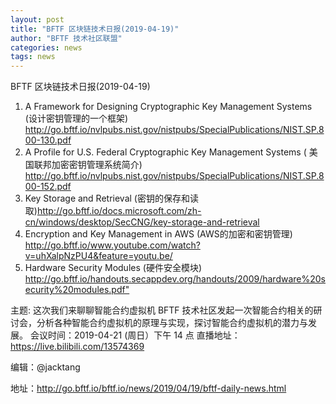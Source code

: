 ```yaml
---
layout: post
title: "BFTF 区块链技术日报(2019-04-19)"
author: "BFTF 技术社区联盟"
categories: news
tags: news
---
```


BFTF 区块链技术日报(2019-04-19)

1. A Framework for Designing Cryptographic Key Management Systems (设计密钥管理的一个框架) <http://go.bftf.io/nvlpubs.nist.gov/nistpubs/SpecialPublications/NIST.SP.800-130.pdf>
2. A Profile for U.S. Federal Cryptographic Key Management Systems (
美国联邦加密密钥管理系统简介) <http://go.bftf.io/nvlpubs.nist.gov/nistpubs/SpecialPublications/NIST.SP.800-152.pdf>
3. Key Storage and Retrieval (密钥的保存和读取)<http://go.bftf.io/docs.microsoft.com/zh-cn/windows/desktop/SecCNG/key-storage-and-retrieval>
4. Encryption and Key Management in AWS (AWS的加密和密钥管理) <http://go.bftf.io/www.youtube.com/watch?v=uhXalpNzPU4&feature=youtu.be/>
5. Hardware Security Modules (硬件安全模块) <http://go.bftf.io/handouts.secappdev.org/handouts/2009/hardware%20security%20modules.pdf">


主题: 这次我们来聊聊智能合约虚拟机
BFTF 技术社区发起一次智能合约相关的研讨会，分析各种智能合约虚拟机的原理与实现，探讨智能合约虚拟机的潜力与发展。
会议时间：2019-04-21 (周日）下午 14 点
直播地址：https://live.bilibili.com/13574369

编辑：@jacktang

地址：http://go.bftf.io/bftf.io/news/2019/04/19/bftf-daily-news.html
